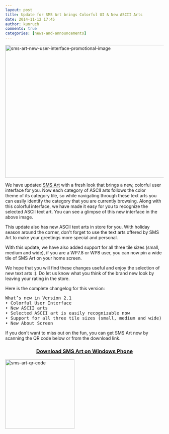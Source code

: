 ```yaml
---
layout: post
title: Update for SMS Art brings Colorful UI & New ASCII Arts
date: 2014-11-12 17:45
author: kunruch
comments: true
categories: [news-and-announcements]
---
```

<a href="http://kunruchcreations.com/wp-content/uploads/2014/11/sms-art-new-user-interface-promotional-image.png"><img class="aligncenter size-full wp-image-1571" src="http://kunruchcreations.com/wp-content/uploads/2014/11/sms-art-new-user-interface-promotional-image.png" alt="sms-art-new-user-interface-promotional-image" width="728" height="421" /></a>

We have updated <a href="http://apps.kunruchcreations.com/smsart/" target="_blank">SMS Art</a> with a fresh look that brings a new, colorful user interface for you. Now each category of ASCII arts follows the color theme of its category tile, so while navigating through these text arts you can easily identify the category that you are currently browsing. Along with this colorful interface, we have made it easy for you to recognize the selected ASCII text art. You can see a glimpse of this new interface in the above image.

This update also has new ASCII text arts in store for you. With holiday season around the corner, don't forget to use the text arts offered by SMS Art to make your greetings more special and personal.

With this update, we have also added support for all three tile sizes (small, medium and wide), if you are a WP7.8 or WP8 user, you can now pin a wide tile of SMS Art on your home screen.

We hope that you will find these changes useful and enjoy the selection of new text arts :). Do let us know what you think of the brand new look by leaving your rating in the store.

Here is the complete changelog for this version:
<pre>What’s new in Version 2.1
• Colorful User Interface
• New ASCII arts
• Selected ASCII art is easily recognizable now
• Support for all three tile sizes (small, medium and wide) for WP7.8 and WP8 devices.
• New About Screen</pre>
If you don't want to miss out on the fun, you can get SMS Art now by scanning the QR code below or from the download link.

<h3 style="text-align: center"><a href="http://windowsphone.com/s?appid=68e564ee-3e5b-4465-aab6-1ae3ccc74fbb" target="_blank">Download SMS Art on Windows Phone</a></h3>
<a href="http://kunruchcreations.com/wp-content/uploads/2014/11/sms-art-qr-code.png"><img class="aligncenter wp-image-1579" src="http://kunruchcreations.com/wp-content/uploads/2014/11/sms-art-qr-code.png" alt="sms-art-qr-code" width="220" height="220" /></a>
